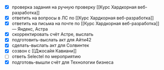 - [x] проверка задания на ручную проверку [[Курс Хардкорная веб-разработка]]
- [x] ответить на вопросы в ЛС по [[Курс Хардкорная веб-разработка]]
- [x] ответить на письма на почте по [[Курс Хардкорная веб-разработка]] — Яндекс, Астра
- [x] скорректировать счёт Астре, выслать
- [x] подготовить-выслать акт для Айти42
- [x] сделать-выслать акт для Солвинтек
- [x] созвон с [[Джосайя Кавиани]]
- [ ] ответь Selectel по мероприятию
- [x] подготовь-вышли счёт для Технологии бизнеса